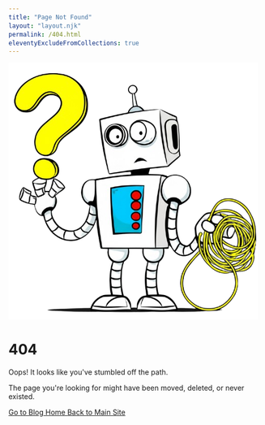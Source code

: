 ```yaml
---
title: "Page Not Found"
layout: "layout.njk"
permalink: /404.html
eleventyExcludeFromCollections: true
---
```


<div class="text-center">
  <img src="/img/404_robot.png" alt="Confused robot holding a tangle of wires and a question mark" class="w-48 h-auto mx-auto mb-8">
  
  <h1 class="text-6xl md:text-7xl font-extrabold text-fuchsia-600">404</h1>
  
  <p class="text-2xl md:text-3xl font-light text-gray-300 mt-6">
    Oops! It looks like you've stumbled off the path.
  </p>
  
  <p class="text-lg text-gray-400 mt-4">
    The page you're looking for might have been moved, deleted, or never existed.
  </p>

  <div class="flex flex-col sm:flex-row items-center justify-center space-y-4 sm:space-y-0 sm:space-x-4 mt-8">
    <a href="/" class="inline-block px-8 py-4 bg-fuchsia-600 hover:bg-fuchsia-700 text-white font-bold rounded-full transition duration-300 transform hover:scale-105">
      Go to Blog Home
    </a>
    <a href="https://beaubremer.com" class="inline-block px-8 py-4 bg-gray-800 hover:bg-gray-700 text-white font-bold rounded-full transition duration-300 transform hover:scale-105">
      Back to Main Site
    </a>
  </div>
</div>